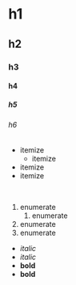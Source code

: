 # h1
## h2
### h3
#### h4
##### h5
###### h6

- itemize
	- itemize
- itemize
- itemize

<br>

1. enumerate
	1. enumerate
2. enumerate
3. enumerate

<!-- comment out -->

- *italic*
- _italic_
- **bold**
- __bold__